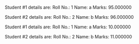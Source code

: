 

Student #1 details are: 
Roll No.: 1
Name: a
Marks: 95.000000

Student #2 details are: 
Roll No.: 2
Name: b
Marks: 96.000000

Student #1 details are: 
Roll No.: 1
Name: a
Marks: 10.000000


Student #2 details are: 
Roll No.: 2
Name: b
Marks: 11.000000
